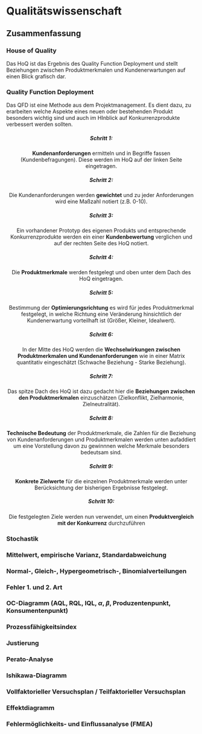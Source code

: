 # Qualitätswissenschaft
## Zusammenfassung

### House of Quality

Das HoQ ist das Ergebnis des Quality Function Deployment und stellt Beziehungen zwischen Produktmerkmalen und Kundenerwartungen auf einen Blick grafisch dar.

### Quality Function Deployment

Das QFD ist eine Methode aus dem Projektmanagement. Es dient dazu, zu erarbeiten welche Aspekte eines neuen oder bestehenden Produkt besonders wichtig sind und auch im HInblick auf Konkurrenzprodukte verbessert werden sollten.

<center> 

##### Schritt 1:
**Kundenanforderungen** ermitteln und in Begriffe fassen (Kundenbefragungen). Diese werden im HoQ auf der linken Seite eingetragen.
##### Schritt 2:
Die Kundenanforderungen werden **gewichtet** und zu jeder Anforderungen wird eine Maßzahl notiert (z.B. 0-10).
##### Schritt 3:
Ein vorhandener Prototyp des eigenen Produkts und entsprechende Konkurrenzprodukte werden ein einer **Kundenbewertung** verglichen und auf der rechten Seite des HoQ notiert.
##### Schritt 4:
Die **Produktmerkmale** werden festgelegt und oben unter dem Dach des HoQ eingetragen.
##### Schritt 5:
Bestimmung der **Optimierungsrichtung** es wird für jedes Produktmerkmal festgelegt, in welche Richtung eine Veränderung hinsichtlich der Kundenerwartung vorteilhaft ist (Größer, Kleiner, Idealwert).
##### Schritt 6:
In der Mitte des HoQ werden die **Wechselwirkungen zwischen Produktmerkmalen und Kundenanforderungen** wie in einer Matrix quantitativ eingeschätzt (Schwache Beziehung - Starke Beziehung).
##### Schritt 7:
Das spitze Dach des HoQ ist dazu gedacht hier die **Beziehungen zwischen den Produktmerkmalen** einzuschätzen (Zielkonflikt, Zielharmonie, Zielneutralität).
##### Schritt 8:
**Technische Bedeutung** der Produktmerkmale, die Zahlen für die Beziehung von Kundenanforderungen und Produktmerkmalen werden unten aufaddiert um eine Vorstellung davon zu gewinnnen welche Merkmale besonders bedeutsam sind.
##### Schritt 9:
**Konkrete Zielwerte** für die einzelnen Produktmerkmale werden unter Berücksichtung der bisherigen Ergebnisse festgelegt.
##### Schritt 10:
Die festgelegten Ziele werden nun verwendet, um einen **Produktvergleich mit der Konkurrenz** durchzuführen

</center>

### Stochastik
### Mittelwert, empirische Varianz, Standardabweichung
### Normal-, Gleich-, Hypergeometrisch-, Binomialverteilungen
### Fehler 1. und 2. Art
### OC-Diagramm (AQL, RQL, IQL, $\alpha$, $\beta$, Produzentenpunkt, Konsumentenpunkt)
### Prozessfähigkeitsindex
### Justierung
### Perato-Analyse
### Ishikawa-Diagramm
### Vollfaktorieller Versuchsplan / Teilfaktorieller Versuchsplan
### Effektdiagramm
### Fehlermöglichkeits- und Einflussanalyse (FMEA)
